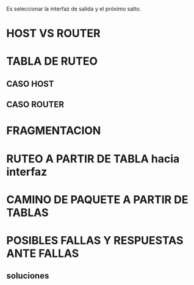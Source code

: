 Es seleccionar la interfaz de salida y el próximo salto.

# HOST VS ROUTER

# TABLA DE RUTEO
## CASO HOST
## CASO ROUTER


# FRAGMENTACION

# RUTEO A PARTIR DE TABLA hacia interfaz

# CAMINO DE PAQUETE A PARTIR DE TABLAS

# POSIBLES FALLAS Y RESPUESTAS ANTE FALLAS
## soluciones